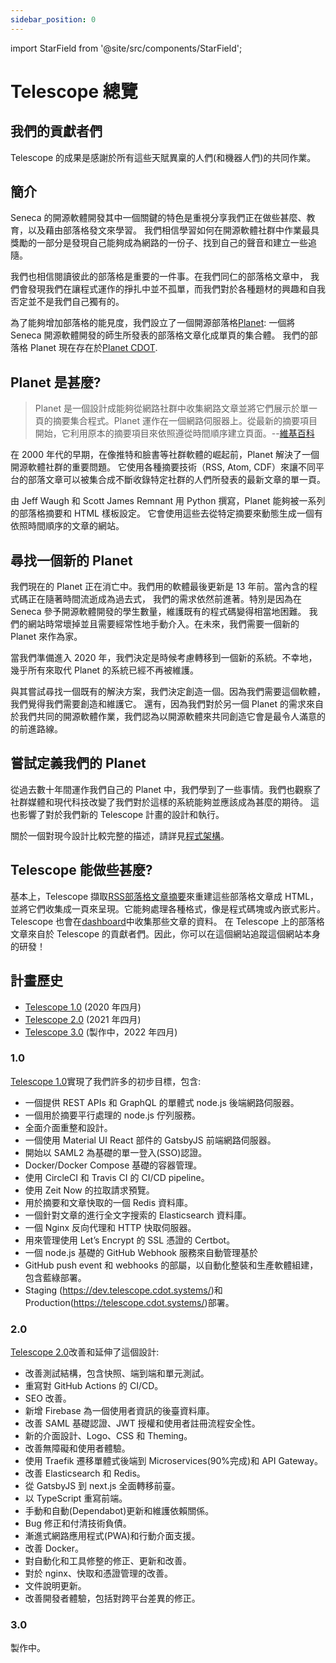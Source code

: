 ```yaml
---
sidebar_position: 0
---
```


import StarField from '@site/src/components/StarField';

# Telescope 總覽

## 我們的貢獻者們

Telescope 的成果是感謝於所有這些天賦異稟的人們(和機器人們)的共同作業。

<StarField />

## 簡介

Seneca 的開源軟體開發其中一個關鍵的特色是重視分享我們正在做些甚麼、教育，以及藉由部落格發文來學習。
我們相信學習如何在開源軟體社群中作業最具獎勵的一部分是發現自己能夠成為網路的一份子、找到自己的聲音和建立一些追隨。

我們也相信閱讀彼此的部落格是重要的一件事。在我們同仁的部落格文章中，
我們會發現我們在讓程式運作的掙扎中並不孤單，而我們對於各種題材的興趣和自我否定並不是我們自己獨有的。

為了能夠增加部落格的能見度，我們設立了一個開源部落格[Planet](<https://en.wikipedia.org/wiki/Planet_(software)>):
一個將 Seneca 開源軟體開發的師生所發表的部落格文章化成單頁的集合體。
我們的部落格 Planet 現在存在於[Planet CDOT](https://telescope.cdot.systems/planet).

## Planet 是甚麼?

> Planet 是一個設計成能夠從網路社群中收集網路文章並將它們展示於單一頁的摘要集合程式。Planet 運作在一個網路伺服器上。從最新的摘要項目開始，它利用原本的摘要項目來依照遵從時間順序建立頁面。--[維基百科](<https://en.wikipedia.org/wiki/Planet_(software)>)

在 2000 年代的早期，在像推特和臉書等社群軟體的崛起前，Planet 解決了一個開源軟體社群的重要問題。
它使用各種摘要技術（RSS, Atom, CDF）來讓不同平台的部落文章可以被集合成不斷收錄特定社群的人們所發表的最新文章的單一頁。

由 Jeff Waugh 和 Scott James Remnant 用 Python 撰寫，Planet 能夠被一系列的部落格摘要和 HTML 樣板設定。
它會使用這些去從特定摘要來動態生成一個有依照時間順序的文章的網站。

## 尋找一個新的 Planet

我們現在的 Planet 正在消亡中。我們用的軟體最後更新是 13 年前。當內含的程式碼正在隨著時間流逝成為過去式，
我們的需求依然前進著。特別是因為在 Seneca 參予開源軟體開發的學生數量，維護既有的程式碼變得相當地困難。
我們的網站時常壞掉並且需要經常性地手動介入。在未來，我們需要一個新的 Planet 來作為家。

當我們準備進入 2020 年，我們決定是時候考慮轉移到一個新的系統。不幸地，幾乎所有來取代 Planet 的系統已經不再被維護。

與其嘗試尋找一個既有的解決方案，我們決定創造一個。因為我們需要這個軟體，我們覺得我們需要創造和維護它。
還有，因為我們對於另一個 Planet 的需求來自於我們共同的開源軟體作業，我們認為以開源軟體來共同創造它會是最令人滿意的的前進路線。

## 嘗試定義我們的 Planet

從過去數十年間運作我們自己的 Planet 中，我們學到了一些事情。我們也觀察了社群媒體和現代科技改變了我們對於這樣的系統能夠並應該成為甚麼的期待。
這也影響了對於我們新的 Telescope 計畫的設計和執行。

關於一個對現今設計比較完整的描述，請詳見[程式架構](architecture.md)。

## Telescope 能做些甚麼?

基本上，Telescope 擷取[RSS](https://en.wikipedia.org/wiki/RSS)[部落格文章摘要](https://rss.com/blog/rss-feed-for-blog/)來重建這些部落格文章成 HTML，
並將它們收集成一頁來呈現。它能夠處理各種格式，像是程式碼塊或內嵌式影片。
Telescope 也會在[dashboard](https://api.telescope.cdot.systems/v1/status/)中收集那些文章的資料。
在 Telescope 上的部落格文章來自於 Telescope 的貢獻者們。因此，你可以在這個網站追蹤這個網站本身的研發！

## 計畫歷史

- [Telescope 1.0](https://blog.humphd.org/telescope-1-0-0-or-dave-is-once-again-asking-for-a-blog/) (2020 年四月)
- [Telescope 2.0](https://blog.humphd.org/telescope-2-0/) (2021 年四月)
- [Telescope 3.0](https://blog.humphd.org/toward-telescope-3-0/) (製作中，2022 年四月)

### 1.0

[Telescope 1.0](https://github.com/Seneca-CDOT/telescope/releases/tag/1.0.0)實現了我們許多的初步目標，包含:

- 一個提供 REST APIs 和 GraphQL 的單體式 node.js 後端網路伺服器。
- 一個用於摘要平行處理的 node.js 佇列服務。
- 全面介面重整和設計。
- 一個使用 Material UI React 部件的 GatsbyJS 前端網路伺服器。
- 開始以 SAML2 為基礎的單一登入(SSO)認證。
- Docker/Docker Compose 基礎的容器管理。
- 使用 CircleCI 和 Travis CI 的 CI/CD pipeline。
- 使用 Zeit Now 的拉取請求預覽。
- 用於摘要和文章快取的一個 Redis 資料庫。
- 一個針對文章的進行全文字搜索的 Elasticsearch 資料庫。
- 一個 Nginx 反向代理和 HTTP 快取伺服器。
- 用來管理使用 Let’s Encrypt 的 SSL 憑證的 Certbot。
- 一個 node.js 基礎的 GitHub Webhook 服務來自動管理基於
- GitHub push event 和 webhooks 的部屬，以自動化整裝和生產軟體組建，包含藍綠部署。
- Staging (<https://dev.telescope.cdot.systems/>)和 Production(<https://telescope.cdot.systems/>)部署。

### 2.0

[Telescope 2.0](https://github.com/Seneca-CDOT/telescope/releases/tag/2.0.0)改善和延伸了這個設計:

- 改善測試結構，包含快照、端到端和單元測試。
- 重寫對 GitHub Actions 的 CI/CD。
- SEO 改善。
- 新增 Firebase 為一個使用者資訊的後臺資料庫。
- 改善 SAML 基礎認證、JWT 授權和使用者註冊流程安全性。
- 新的介面設計、Logo、CSS 和 Theming。
- 改善無障礙和使用者體驗。
- 使用 Traefik 遷移單體式後端到 Microservices(90%完成)和 API Gateway。
- 改善 Elasticsearch 和 Redis。
- 從 GatsbyJS 到 next.js 全面轉移前臺。
- 以 TypeScript 重寫前端。
- 手動和自動(Dependabot)更新和維護依賴關係。
- Bug 修正和付清技術負債。
- 漸進式網路應用程式(PWA)和行動介面支援。
- 改善 Docker。
- 對自動化和工具修整的修正、更新和改善。
- 對於 nginx、快取和憑證管理的改善。
- 文件說明更新。
- 改善開發者體驗，包括對跨平台差異的修正。

### 3.0

製作中。
